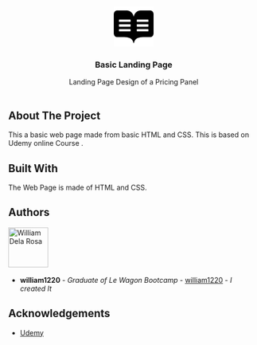 <br/>
<p align="center">
  <a href="https://github.com/william1220/Pricing-Panel">
    <img src="images/readme.svg" alt="Logo" width="80" height="80">
  </a>

  <h3 align="center">Basic Landing Page</h3>

  <p align="center">
    Landing Page Design of a Pricing Panel
    <br/>
    <br/>
  </p>
</p>



## About The Project

This a basic web page made from basic HTML and CSS. This is based on Udemy online Course  . 

## Built With

The Web Page is made of HTML and CSS. 

## Authors

[//]: contributor-faces

<a href="https://github.com/william1220"><img src="https://avatars.githubusercontent.com/u/23138486?v=4" title="William Dela Rosa" width="80" height="80"></a>

[//]: contributor-faces
* **william1220** - *Graduate of Le Wagon Bootcamp* - [william1220](https://github.com/william1220/) - *I created It*

## Acknowledgements

* [Udemy](https://www.udemy.com/)

